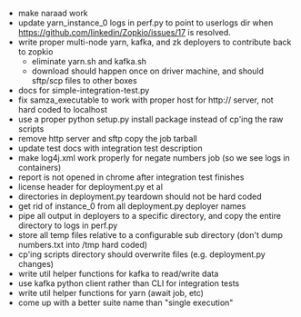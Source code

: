 * make naraad work
* update yarn_instance_0 logs in perf.py to point to userlogs dir when https://github.com/linkedin/Zopkio/issues/17 is resolved.
* write proper multi-node yarn, kafka, and zk deployers to contribute back to zopkio 
  * eliminate yarn.sh and kafka.sh
  * download should happen once on driver machine, and should sftp/scp files to other boxes
* docs for simple-integration-test.py
* fix samza_executable to work with proper host for http:// server, not hard coded to localhost
* use a proper python setup.py install package instead of cp'ing the raw scripts
* remove http server and sftp copy the job tarball
* update test docs with integration test description
* make log4j.xml work properly for negate numbers job (so we see logs in containers)
* report is not opened in chrome after integration test finishes
* license header for deployment.py et al
* directories in deployment.py teardown should not be hard coded
* get rid of instance_0 from all deployment.py deployer names
* pipe all output in deployers to a specific directory, and copy the entire directory to logs in perf.py
* store all temp files relative to a configurable sub directory (don't dump numbers.txt into /tmp hard coded)
* cp'ing scripts directory should overwrite files (e.g. deployment.py changes)
* write util helper functions for kafka to read/write data
* use kafka python client rather than CLI for integration tests
* write util helper functions for yarn (await job, etc)
* come up with a better suite name than "single execution"
